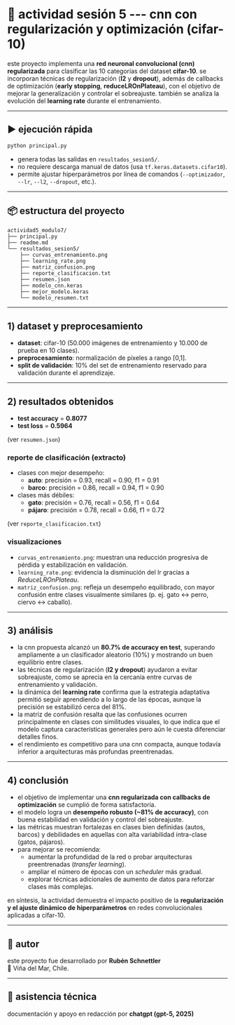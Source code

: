 # 📘 actividad sesión 5 --- cnn con regularización y optimización (cifar-10)

este proyecto implementa una **red neuronal convolucional (cnn) regularizada** para clasificar las
10 categorías del dataset **cifar-10**. se incorporan técnicas de regularización (**l2** y **dropout**),
además de callbacks de optimización (**early stopping**, **reduceLROnPlateau**), con el objetivo
de mejorar la generalización y controlar el sobreajuste. también se analiza la evolución del
**learning rate** durante el entrenamiento.

---

## ▶️ ejecución rápida

```bash
python principal.py
```

- genera todas las salidas en `resultados_sesion5/`.  
- no requiere descarga manual de datos (usa `tf.keras.datasets.cifar10`).  
- permite ajustar hiperparámetros por línea de comandos (`--optimizador`, `--lr`, `--l2`, `--dropout`, etc.).  

---

## 📦 estructura del proyecto

```
actividad5_modulo7/
├── principal.py
├── readme.md
└── resultados_sesion5/
    ├── curvas_entrenamiento.png
    ├── learning_rate.png
    ├── matriz_confusion.png
    ├── reporte_clasificacion.txt
    ├── resumen.json
    ├── modelo_cnn.keras
    ├── mejor_modelo.keras
    └── modelo_resumen.txt
```

---

## 1) dataset y preprocesamiento

- **dataset**: cifar-10 (50.000 imágenes de entrenamiento y 10.000 de prueba en 10 clases).  
- **preprocesamiento**: normalización de píxeles a rango [0,1].  
- **split de validación**: 10% del set de entrenamiento reservado para validación durante el aprendizaje.  

---

## 2) resultados obtenidos

- **test accuracy** = **0.8077**  
- **test loss** = **0.5964**  

(ver `resumen.json`)

### reporte de clasificación (extracto)

- clases con mejor desempeño:  
  - **auto**: precisión = 0.93, recall = 0.90, f1 = 0.91  
  - **barco**: precisión = 0.86, recall = 0.94, f1 = 0.90  
- clases más débiles:  
  - **gato**: precisión = 0.76, recall = 0.56, f1 = 0.64  
  - **pájaro**: precisión = 0.78, recall = 0.66, f1 = 0.72  

(ver `reporte_clasificacion.txt`)

### visualizaciones

- `curvas_entrenamiento.png`: muestran una reducción progresiva de pérdida y estabilización en validación.  
- `learning_rate.png`: evidencia la disminución del lr gracias a *ReduceLROnPlateau*.  
- `matriz_confusion.png`: refleja un desempeño equilibrado, con mayor confusión entre clases visualmente similares (p. ej. gato ↔ perro, ciervo ↔ caballo).  

---

## 3) análisis

- la cnn propuesta alcanzó un **80.7% de accuracy en test**, superando ampliamente a un clasificador aleatorio (10%) y mostrando un buen equilibrio entre clases.  
- las técnicas de regularización (**l2 y dropout**) ayudaron a evitar sobreajuste, como se aprecia en la cercanía entre curvas de entrenamiento y validación.  
- la dinámica del **learning rate** confirma que la estrategia adaptativa permitió seguir aprendiendo a lo largo de las épocas, aunque la precisión se estabilizó cerca del 81%.  
- la matriz de confusión resalta que las confusiones ocurren principalmente en clases con similitudes visuales, lo que indica que el modelo captura características generales pero aún le cuesta diferenciar detalles finos.  
- el rendimiento es competitivo para una cnn compacta, aunque todavía inferior a arquitecturas más profundas preentrenadas.  

---

## 4) conclusión

- el objetivo de implementar una **cnn regularizada con callbacks de optimización** se cumplió de forma satisfactoria.  
- el modelo logra un **desempeño robusto (~81% de accuracy)**, con buena estabilidad en validación y control del sobreajuste.  
- las métricas muestran fortalezas en clases bien definidas (autos, barcos) y debilidades en aquellas con alta variabilidad intra-clase (gatos, pájaros).  
- para mejorar se recomienda:  
  - aumentar la profundidad de la red o probar arquitecturas preentrenadas (*transfer learning*).  
  - ampliar el número de épocas con un *scheduler* más gradual.  
  - explorar técnicas adicionales de aumento de datos para reforzar clases más complejas.  

en síntesis, la actividad demuestra el impacto positivo de la **regularización y el ajuste dinámico de hiperparámetros** en redes convolucionales aplicadas a cifar-10.

---

## 👤 autor

este proyecto fue desarrollado por **Rubén Schnettler**  
📍 Viña del Mar, Chile.  

---

## 🤖 asistencia técnica

documentación y apoyo en redacción por **chatgpt (gpt-5, 2025)**

